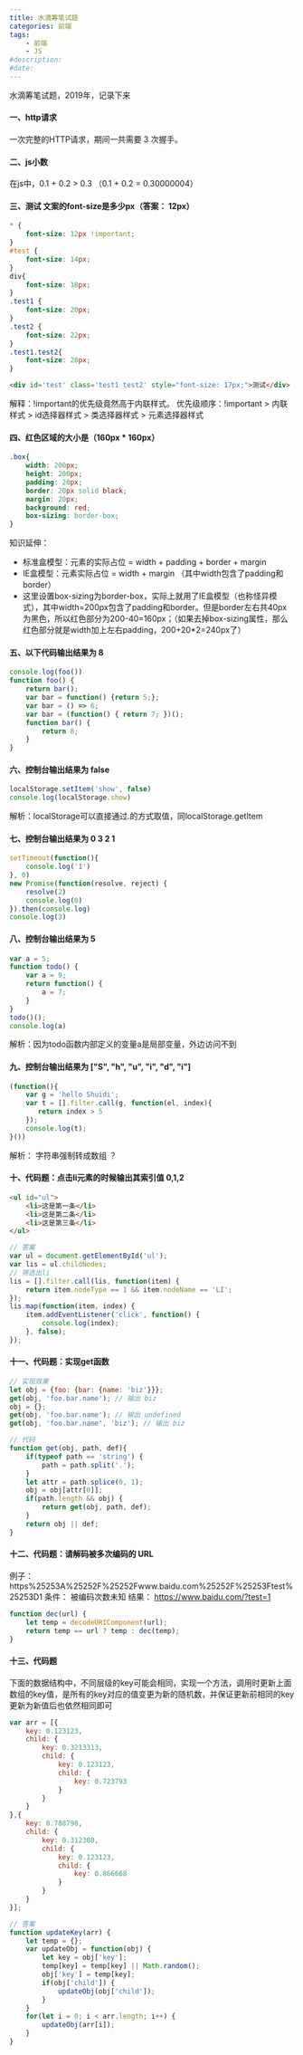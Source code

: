 ```yaml
---
title: 水滴筹笔试题
categories: 前端
tags: 
    - 前端
    - JS
#description: 
#date: 
---
```


水滴筹笔试题，2019年，记录下来
<!-- more -->

#### 一、http请求
一次完整的HTTP请求，期间一共需要 3 次握手。

#### 二、js小数
在js中，0.1 + 0.2 > 0.3 （0.1 + 0.2 = 0.30000004）

#### 三、测试 文案的font-size是多少px（答案： 12px）
```css
* {
    font-size: 12px !important;
}
#test {
    font-size: 14px;
}
div{
    font-size: 18px;
}
.test1 {
    font-size: 20px;
}
.test2 {
    font-size: 22px;
}
.test1.test2{
    font-size: 28px;
}
```
```html
<div id='test' class='test1 test2' style="font-size: 17px;">测试</div>
```
    
解释：!important的优先级竟然高于内联样式。
优先级顺序：!important > 内联样式  > id选择器样式 > 类选择器样式 > 元素选择器样式

#### 四、红色区域的大小是（160px * 160px）
```css
.box{
    width: 200px;
    height: 200px;
    padding: 20px;
    border: 20px solid black;
    margin: 20px;
    background: red;
    box-sizing: border-box;
}
```
知识延伸：
+ 标准盒模型：元素的实际占位 = width + padding + border + margin
+ IE盒模型：元素实际占位 = width + margin （其中width包含了padding和border）
+ 这里设置box-sizing为border-box，实际上就用了IE盒模型（也称怪异模式），其中width=200px包含了padding和border。但是border左右共40px为黑色，所以红色部分为200-40=160px；（如果去掉box-sizing属性，那么红色部分就是width加上左右padding，200+20*2=240px了）

#### 五、以下代码输出结果为  8
```js
console.log(foo())
function foo() {
    return bar();
    var bar = function() {return 5;};
    var bar = () => 6;
    var bar = (function() { return 7; })();
    function bar() {
        return 8;
    }
}
```

#### 六、控制台输出结果为  false
```js
localStorage.setItem('show', false)
console.log(localStorage.show)
```
解析：localStorage可以直接通过.的方式取值，同localStorage.getItem

#### 七、控制台输出结果为     0 3 2 1
```js
setTimeout(function(){
    console.log('1')
}, 0)
new Promise(function(resolve, reject) {
    resolve(2)
    console.log(0)
}).then(console.log)
console.log(3)
```

#### 八、控制台输出结果为     5
```js
var a = 5;
function todo() {
    var a = 9;
    return function() {
        a = 7;
    }
}
todo()();
console.log(a)
```
解析：因为todo函数内部定义的变量a是局部变量，外边访问不到

#### 九、控制台输出结果为 ["S", "h", "u", "i", "d", "i"]    
```js
(function(){
    var g = 'hello Shuidi';
    var t = [].filter.call(g, function(el, index){
       return index > 5
    });
    console.log(t);
}())
```
解析： 字符串强制转成数组 ？

#### 十、代码题：点击li元素的时候输出其索引值 0,1,2
```html
<ul id="ul">
    <li>这是第一条</li>
    <li>这是第二条</li>
    <li>这是第三条</li>
</ul>
```
```js
// 答案
var ul = document.getElementById('ul');
var lis = ul.childNodes;
// 筛选出li
lis = [].filter.call(lis, function(item) {
    return item.nodeType == 1 && item.nodeName == 'LI';
});
lis.map(function(item, index) {
    item.addEventListener('click', function() {
        console.log(index);
    }, false);
});
```

#### 十一、代码题：实现get函数
```js
// 实现效果
let obj = {foo: {bar: {name: 'biz'}}};
get(obj, 'foo.bar.name'); // 输出 biz
obj = {};
get(obj, 'foo.bar.name'); // 输出 undefined
get(obj, 'foo.bar.name', 'biz'); // 输出 biz
```
```js
// 代码
function get(obj, path, def){
    if(typeof path == 'string') {
        path = path.split('.');
    }
    let attr = path.splice(0, 1);
    obj = obj[attr[0]];
    if(path.length && obj) {
        return get(obj, path, def);
    }
    return obj || def;
}
```

#### 十二、代码题：请解码被多次编码的 URL
例子： https%25253A%25252F%25252Fwww.baidu.com%25252F%25253Ftest%25253D1
条件： 被编码次数未知
结果： https://www.baidu.com/?test=1
```js
function dec(url) {
    let temp = decodeURIComponent(url);
    return temp == url ? temp : dec(temp);
}
```

#### 十三、代码题
下面的数据结构中，不同层级的key可能会相同，实现一个方法，调用时更新上面数组的key值，是所有的key对应的值变更为新的随机数，并保证更新前相同的key更新为新值后也依然相同即可
```js
var arr = [{
    key: 0.123123,
    child: {
        key: 0.3213313,
        child: {
            key: 0.123123,
            child: {
                key: 0.723793
            }
        }
    }
},{
    key: 0.788798,
    child: {
        key: 0.312308,
        child: {
            key: 0.123123,
            child: {
                key: 0.866668
            }
        }
    }
}];
```
 
```js
// 答案
function updateKey(arr) {
    let temp = {};
    var updateObj = function(obj) {
        let key = obj['key'];
        temp[key] = temp[key] || Math.random();
        obj['key'] = temp[key];
        if(obj['child']) {
            updateObj(obj['child']);
        }
    }
    for(let i = 0; i < arr.length; i++) {
        updateObj(arr[i]);
    }
}
```
